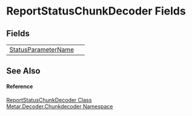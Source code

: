 # ReportStatusChunkDecoder Fields




## Fields
<table>
<tr>
<td><a href="F_Metar_Decoder_Chunkdecoder_ReportStatusChunkDecoder_StatusParameterName.md">StatusParameterName</a></td>
<td> </td></tr>
</table>

## See Also


#### Reference
<a href="T_Metar_Decoder_Chunkdecoder_ReportStatusChunkDecoder.md">ReportStatusChunkDecoder Class</a>  
<a href="N_Metar_Decoder_Chunkdecoder.md">Metar.Decoder.Chunkdecoder Namespace</a>  
